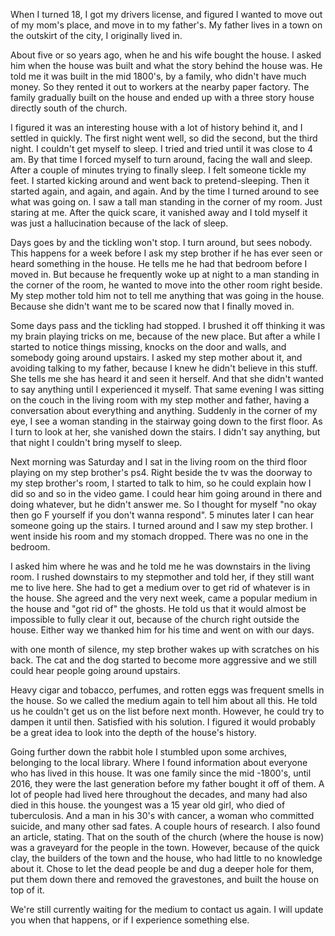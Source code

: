 When I turned 18, I got my drivers license, and figured I wanted to move out of my mom's place, and move in to my father's. My father lives in a town on the outskirt of the city, I originally lived in. 

About five or so years ago, when he and his wife bought the house. I asked him when the house was built and what the story behind the house was. He told me it was built in the mid 1800's, by a family, who didn't have much money. So they rented it out to workers at the nearby paper factory. The family gradually built on the house and ended up with a three story house directly south of the church. 

I figured it was an interesting house with a lot of history behind it, and I settled in quickly. The first night went well, so did the second, but the third night. I couldn't get myself to sleep. I tried and tried until it was close to 4 am. By that time I forced myself to turn around, facing the wall and sleep. After a couple of minutes trying to finally sleep. I felt someone tickle my feet. I started kicking around and went back to pretend-sleeping. Then it started again, and again, and again. And by the time I turned around to see what was going on. I saw a tall man standing in the corner of my room. Just staring at me. After the quick scare, it vanished away and I told myself it was just a hallucination because of the lack of sleep. 

Days goes by and the tickling won't stop. I turn around, but sees nobody. This happens for a week before I ask my step brother if he has ever seen or heard something in the house. He tells me he had that bedroom before I moved in. But because he frequently woke up at night to a man standing in the corner of the room, he wanted to move into the other room right beside. My step mother told him not to tell me anything that was going in the house. Because she didn't want me to be scared now that I finally moved in. 

Some days pass and the tickling had stopped. I brushed it off thinking it was my brain playing tricks on me, because of the new place. But after a while I started to notice things missing, knocks on the door and walls, and somebody going around upstairs. I asked my step mother about it, and avoiding talking to my father, because I knew he didn't believe in this stuff. She tells me she has heard it and seen it herself. And that she didn't wanted to say anything until I experienced it myself. That same evening I was sitting on the couch in the living room with my step mother and father, having a conversation about everything and anything. Suddenly in the corner of my eye, I see a woman standing in the stairway going down to the first floor. As I turn to look at her, she vanished down the stairs. I didn't say anything, but that night I couldn't bring myself to sleep. 

Next morning was Saturday and I sat in the living room on the third floor playing on my step brother's ps4. Right beside the tv was the doorway to my step brother's room, I started to talk to him, so he could explain how I did so and so in the video game. I could hear him going around in there and doing whatever, but he didn't answer me. So I thought for myself "no okay then go F yourself if you don't wanna respond". 5 minutes later I can hear someone going up the stairs. I turned around and I saw my step brother. I went inside his room and my stomach dropped. There was no one in the bedroom. 

I asked him where he was and he told me he was downstairs in the living room. I rushed downstairs to my stepmother and told her, if they still want me to live here. She had to get a medium over to get rid of whatever is in the house. She agreed and the very next week, came a popular medium in the house and "got rid of" the ghosts. He told us that it would almost be impossible to fully clear it out, because of the church right outside the house. Either way we thanked him for his time and went on with our days. 

with one month of silence, my step brother wakes up with scratches on his back. The cat and the dog started to become more aggressive and we still could hear people going around upstairs. 

Heavy cigar and tobacco, perfumes, and rotten eggs was frequent smells in the house. So we called the medium again to tell him about all this. He told us he couldn't get us on the list before next month. However, he could try to dampen it until then. Satisfied with his solution. I figured it would probably be a great idea to look into the depth of the house's history. 

Going further down the rabbit hole I stumbled upon some archives, belonging to the local library. Where I found information about everyone who has lived in this house. It was one family since the mid -1800's, until 2016, they were the last generation before my father bought it off of them. A lot of people had lived here throughout the decades, and many had also died in this house. the youngest was a 15 year old girl, who died of tuberculosis. And a man in his 30's with cancer, a woman who committed suicide, and many other sad fates. A couple hours of research. I also found an article, stating. That on the south of the church (where the house is now) was a graveyard for the people in the town. However, because of the quick clay, the builders of the town and the house, who had little to no knowledge about it. Chose to let the dead people be and dug a deeper hole for them, put them down there and removed the gravestones, and built the house on top of it. 

We're still currently waiting for the medium to contact us again. I will update you when that happens, or if I experience something else.